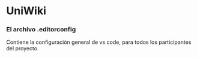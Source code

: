 # UniWiki

### El archivo .editorconfig

Contiene la configuración general de vs code, para todos los participantes del proyecto.
